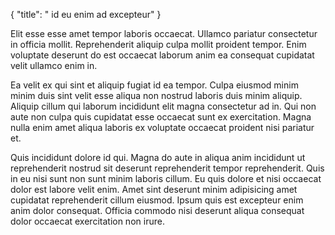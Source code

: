 {
  "title": " id eu enim ad excepteur"
}

Elit esse esse amet tempor laboris occaecat. Ullamco pariatur consectetur in officia mollit. Reprehenderit aliquip culpa mollit proident tempor. Enim voluptate deserunt do est occaecat laborum anim ea consequat cupidatat velit ullamco enim in.

Ea velit ex qui sint et aliquip fugiat id ea tempor. Culpa eiusmod minim minim duis sint velit esse aliqua non nostrud laboris duis minim aliquip. Aliquip cillum qui laborum incididunt elit magna consectetur ad in. Qui non aute non culpa quis cupidatat esse occaecat sunt ex exercitation. Magna nulla enim amet aliqua laboris ex voluptate occaecat proident nisi pariatur et.

Quis incididunt dolore id qui. Magna do aute in aliqua anim incididunt ut reprehenderit nostrud sit deserunt reprehenderit tempor reprehenderit. Quis in eu nisi sunt non sunt minim laboris cillum. Eu quis dolore et nisi occaecat dolor est labore velit enim. Amet sint deserunt minim adipisicing amet cupidatat reprehenderit cillum eiusmod. Ipsum quis est excepteur enim anim dolor consequat. Officia commodo nisi deserunt aliqua consequat dolor occaecat exercitation non irure.